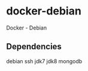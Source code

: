 docker-debian
=============

Docker - Debian

Dependencies
------------

debian
  ssh
    jdk7
    jdk8
    mongodb